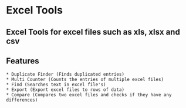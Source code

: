 Excel Tools
===========

Excel Tools for excel files such as xls, xlsx and csv
-----------------------------------------------------

Features
--------
	* Duplicate Finder (Finds duplicated entries)
	* Multi Counter (Counts the entries of multiple excel files)
	* Find (Searches text in excel file's)
	* Export (Export excel files to rows of data)
	* Compare (Compares two excel files and checks if they have any differences)